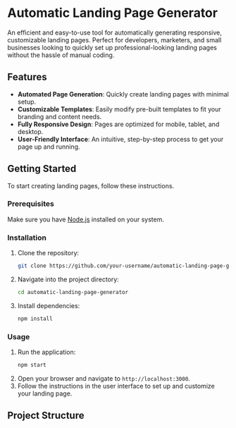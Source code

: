 # Automatic Landing Page Generator

An efficient and easy-to-use tool for automatically generating responsive, customizable landing pages. Perfect for developers, marketers, and small businesses looking to quickly set up professional-looking landing pages without the hassle of manual coding.

## Features
- **Automated Page Generation**: Quickly create landing pages with minimal setup.
- **Customizable Templates**: Easily modify pre-built templates to fit your branding and content needs.
- **Fully Responsive Design**: Pages are optimized for mobile, tablet, and desktop.
- **User-Friendly Interface**: An intuitive, step-by-step process to get your page up and running.

## Getting Started

To start creating landing pages, follow these instructions.

### Prerequisites
Make sure you have [Node.js](https://nodejs.org/) installed on your system.

### Installation
1. Clone the repository:
    ```bash
    git clone https://github.com/your-username/automatic-landing-page-generator.git
    ```
2. Navigate into the project directory:
    ```bash
    cd automatic-landing-page-generator
    ```
3. Install dependencies:
    ```bash
    npm install
    ```

### Usage
1. Run the application:
    ```bash
    npm start
    ```
2. Open your browser and navigate to `http://localhost:3000`.
3. Follow the instructions in the user interface to set up and customize your landing page.

## Project Structure
